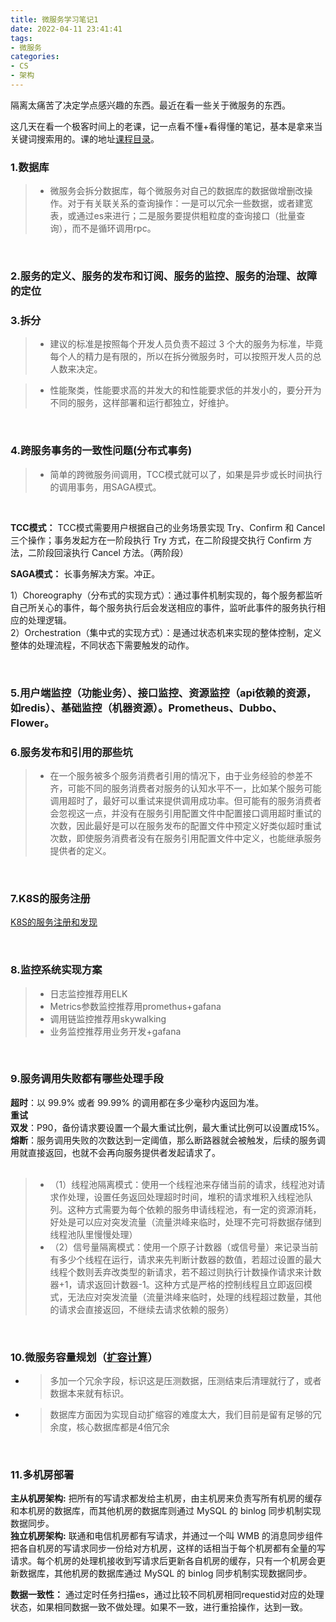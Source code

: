 ```yaml
---
title: 微服务学习笔记1
date: 2022-04-11 23:41:41
tags: 
- 微服务
categories: 
- CS
- 架构
---
```

 
隔离太痛苦了决定学点感兴趣的东西。最近在看一些关于微服务的东西。

这几天在看一个极客时间上的老课，记一点看不懂+看得懂的笔记，基本是拿来当关键词搜索用的。课的地址[课程目录](https://time.geekbang.org/column/intro/100014401?tab=catalog)。

### 1.数据库
> - 微服务会拆分数据库，每个微服务对自己的数据库的数据做增删改操作。对于有关联关系的查询操作：一是可以冗余一些数据，或者建宽表，或通过es来进行；二是服务要提供粗粒度的查询接口（批量查询），而不是循环调用rpc。

<br/>

### 2.服务的定义、服务的发布和订阅、服务的监控、服务的治理、故障的定位

### 3.拆分

> - 建议的标准是按照每个开发人员负责不超过 3 个大的服务为标准，毕竟每个人的精力是有限的，所以在拆分微服务时，可以按照开发人员的总人数来决定。

> - 性能聚类，性能要求高的并发大的和性能要求低的并发小的，要分开为不同的服务，这样部署和运行都独立，好维护。

<br/>

### 4.跨服务事务的一致性问题(分布式事务)
> - 简单的跨微服务间调用，TCC模式就可以了，如果是异步或长时间执行的调用事务，用SAGA模式。

<br/>

**TCC模式：** TCC模式需要用户根据自己的业务场景实现 Try、Confirm 和 Cancel 三个操作；事务发起方在一阶段执行 Try 方式，在二阶段提交执行 Confirm 方法，二阶段回滚执行 Cancel 方法。（两阶段）

**SAGA模式：** 长事务解决方案。冲正。

1）Choreography（分布式的实现方式）：通过事件机制实现的，每个服务都监听自己所关心的事件，每个服务执行后会发送相应的事件，监听此事件的服务执行相应的处理逻辑。  
2）Orchestration（集中式的实现方式）：是通过状态机来实现的整体控制，定义整体的处理流程，不同状态下需要触发的动作。

<br/>

### 5.用户端监控（功能业务）、接口监控、资源监控（api依赖的资源，如redis）、基础监控（机器资源）。Prometheus、Dubbo、Flower。

### 6.服务发布和引用的那些坑
> - 在一个服务被多个服务消费者引用的情况下，由于业务经验的参差不齐，可能不同的服务消费者对服务的认知水平不一，比如某个服务可能调用超时了，最好可以重试来提供调用成功率。但可能有的服务消费者会忽视这一点，并没有在服务引用配置文件中配置接口调用超时重试的次数，因此最好是可以在服务发布的配置文件中预定义好类似超时重试次数，即使服务消费者没有在服务引用配置文件中定义，也能继承服务提供者的定义。

<br/>

### 7.K8S的服务注册
[K8S的服务注册和发现](https://cloud.tencent.com/developer/article/1880454)

<br/>

### 8.监控系统实现方案

> - 日志监控推荐用ELK
> - Metrics参数监控推荐用promethus+gafana
> - 调用链监控推荐用skywalking
> - 业务监控推荐用业务开发+gafana

<br/>

### 9.服务调用失败都有哪些处理手段
**超时**：以 99.9% 或者 99.99% 的调用都在多少毫秒内返回为准。<br/>
**重试**<br/>
**双发**：P90，备份请求要设置一个最大重试比例，最大重试比例可以设置成15%。<br/>
**熔断**：服务调用失败的次数达到一定阈值，那么断路器就会被触发，后续的服务调用就直接返回，也就不会再向服务提供者发起请求了。
<br/>
<br/>
> - （1）线程池隔离模式：使用一个线程池来存储当前的请求，线程池对请求作处理，设置任务返回处理超时时间，堆积的请求堆积入线程池队列。这种方式需要为每个依赖的服务申请线程池，有一定的资源消耗，好处是可以应对突发流量（流量洪峰来临时，处理不完可将数据存储到线程池队里慢慢处理）
> - （2）信号量隔离模式：使用一个原子计数器（或信号量）来记录当前有多少个线程在运行，请求来先判断计数器的数值，若超过设置的最大线程个数则丢弃改类型的新请求，若不超过则执行计数操作请求来计数器+1，请求返回计数器-1。这种方式是严格的控制线程且立即返回模式，无法应对突发流量（流量洪峰来临时，处理的线程超过数量，其他的请求会直接返回，不继续去请求依赖的服务）
<br/>

### 10.微服务容量规划（[扩容计算](https://time.geekbang.org/column/article/44118)）
- > 多加一个冗余字段，标识这是压测数据，压测结束后清理就行了，或者数据本来就有标识。
- > 数据库方面因为实现自动扩缩容的难度太大，我们目前是留有足够的冗余度，核心数据库都是4倍冗余
  
<br/>

### 11.多机房部署

**主从机房架构:** 把所有的写请求都发给主机房，由主机房来负责写所有机房的缓存和本机房的数据库，而其他机房的数据库则通过 MySQL 的 binlog 同步机制实现数据同步。<br/>
**独立机房架构:** 联通和电信机房都有写请求，并通过一个叫 WMB 的消息同步组件把各自机房的写请求同步一份给对方机房，这样的话相当于每个机房都有全量的写请求。每个机房的处理机接收到写请求后更新各自机房的缓存，只有一个机房会更新数据库，其他机房的数据库通过 MySQL 的 binlog 同步机制实现数据同步。

**数据一致性：** 通过定时任务扫描es，通过比较不同机房相同requestid对应的处理状态，如果相同数据一致不做处理。如果不一致，进行重拾操作，达到一致。
